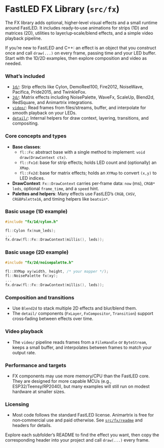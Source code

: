 # FastLED FX Library (`src/fx`)

The FX library adds optional, higher‑level visual effects and a small runtime around FastLED. It includes ready‑to‑use animations for strips (1D) and matrices (2D), utilities to layer/up‑scale/blend effects, and a simple video playback pipeline.

If you’re new to FastLED and C++: an effect is an object that you construct once and call `draw(...)` on every frame, passing time and your LED buffer. Start with the 1D/2D examples, then explore composition and video as needed.

### What’s included
- [`1d/`](./1d/README.md): Strip effects like Cylon, DemoReel100, Fire2012, NoiseWave, Pacifica, Pride2015, and TwinkleFox.
- [`2d/`](./2d/README.md): Matrix effects including NoisePalette, WaveFx, ScaleUp, Blend2d, RedSquare, and Animartrix integrations.
- [`video/`](./video/README.md): Read frames from files/streams, buffer, and interpolate for smooth playback on your LEDs.
- [`detail/`](./detail/README.md): Internal helpers for draw context, layering, transitions, and compositing.

### Core concepts and types
- **Base classes**:
  - `fl::Fx`: abstract base with a single method to implement: `void draw(DrawContext ctx)`.
  - `fl::Fx1d`: base for strip effects; holds LED count and (optionally) an `XMap`.
  - `fl::Fx2d`: base for matrix effects; holds an `XYMap` to convert `(x,y)` to LED indices.
- **DrawContext**: `Fx::DrawContext` carries per‑frame data: `now` (ms), `CRGB* leds`, optional `frame_time`, and a `speed` hint.
- **Palettes and helpers**: Many effects use FastLED’s `CRGB`, `CHSV`, `CRGBPalette16`, and timing helpers like `beatsin*`.

### Basic usage (1D example)
```cpp
#include "fx/1d/cylon.h"

fl::Cylon fx(num_leds);
...
fx.draw(fl::Fx::DrawContext(millis(), leds));
```

### Basic usage (2D example)
```cpp
#include "fx/2d/noisepalette.h"

fl::XYMap xy(width, height, /* your mapper */);
fl::NoisePalette fx(xy);
...
fx.draw(fl::Fx::DrawContext(millis(), leds));
```

### Composition and transitions
- Use `Blend2d` to stack multiple 2D effects and blur/blend them.
- The `detail/` components (`FxLayer`, `FxCompositor`, `Transition`) support cross‑fading between effects over time.

### Video playback
- The `video/` pipeline reads frames from a `FileHandle` or `ByteStream`, keeps a small buffer, and interpolates between frames to match your output rate.

### Performance and targets
- FX components may use more memory/CPU than the FastLED core. They are designed for more capable MCUs (e.g., ESP32/Teensy/RP2040), but many examples will still run on modest hardware at smaller sizes.

### Licensing
- Most code follows the standard FastLED license. Animartrix is free for non‑commercial use and paid otherwise. See [`src/fx/readme`](./readme) and headers for details.

Explore each subfolder’s README to find the effect you want, then copy the corresponding header into your project and call `draw(...)` every frame.